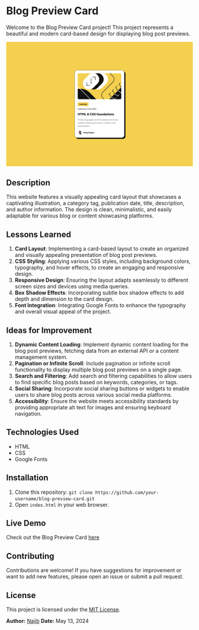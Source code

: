 # Blog Preview Card

Welcome to the Blog Preview Card project! This project represents a beautiful and modern card-based design for displaying blog post previews.

![Blog Preview Card](design/desktop-design.jpg)

## Description

This website features a visually appealing card layout that showcases a captivating illustration, a category tag, publication date, title, description, and author information. The design is clean, minimalistic, and easily adaptable for various blog or content showcasing platforms.

## Lessons Learned

1. **Card Layout**: Implementing a card-based layout to create an organized and visually appealing presentation of blog post previews.
2. **CSS Styling**: Applying various CSS styles, including background colors, typography, and hover effects, to create an engaging and responsive design.
3. **Responsive Design**: Ensuring the layout adapts seamlessly to different screen sizes and devices using media queries.
4. **Box Shadow Effects**: Incorporating subtle box shadow effects to add depth and dimension to the card design.
5. **Font Integration**: Integrating Google Fonts to enhance the typography and overall visual appeal of the project.

## Ideas for Improvement

1. **Dynamic Content Loading**: Implement dynamic content loading for the blog post previews, fetching data from an external API or a content management system.
2. **Pagination or Infinite Scroll**: Include pagination or infinite scroll functionality to display multiple blog post previews on a single page.
3. **Search and Filtering**: Add search and filtering capabilities to allow users to find specific blog posts based on keywords, categories, or tags.
4. **Social Sharing**: Incorporate social sharing buttons or widgets to enable users to share blog posts across various social media platforms.
5. **Accessibility**: Ensure the website meets accessibility standards by providing appropriate alt text for images and ensuring keyboard navigation.

## Technologies Used

- HTML
- CSS
- Google Fonts

## Installation

1. Clone this repository: `git clone https://github.com/your-username/blog-preview-card.git`
2. Open `index.html` in your web browser.

## Live Demo

Check out the Blog Preview Card [here](https://blog-card-chi-eight.vercel.app/)

## Contributing

Contributions are welcome! If you have suggestions for improvement or want to add new features, please open an issue or submit a pull request.

## License

This project is licensed under the [MIT License](LICENSE).

**Author:** [Najib](https://github.com/najibdevs)
**Date:** May 13, 2024